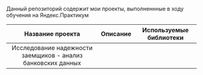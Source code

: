 Данный репозиторий содержит мои проекты, выполненнные в ходу обучения на Яндекс.Практикум

|**Название проекта**|   **Описание**  |**Используемые библиотеки**|
|:------------------:|:---------------:| :------------------------:|
|Исследование надежности заемщиков - анализ банковских данных|

